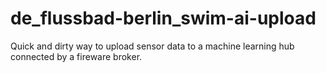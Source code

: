 # de_flussbad-berlin_swim-ai-upload
Quick and dirty way to upload sensor data to a machine learning hub connected by a fireware broker.
